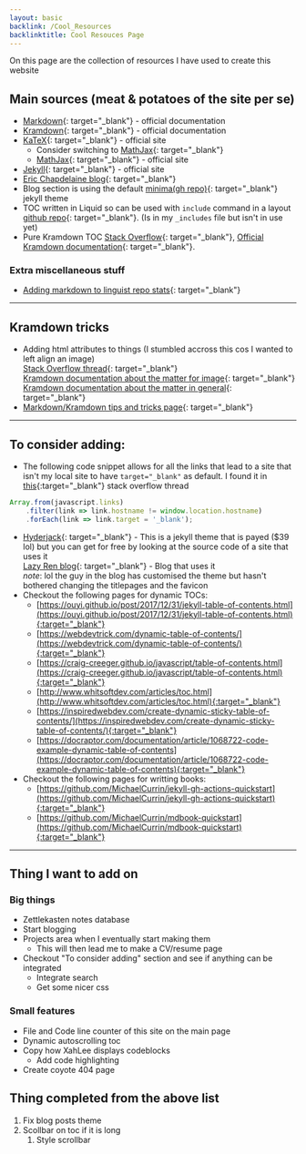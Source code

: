 ```yaml
---
layout: basic
backlink: /Cool_Resources
backlinktitle: Cool Resouces Page
---
```

On this page are the collection of resources I have used to create this website

## Main sources (meat & potatoes of the site per se)

* [Markdown](https://daringfireball.net/projects/markdown/){: target="_blank"} - official documentation
* [Kramdown](https://kramdown.gettalong.org/){: target="_blank"} - official documentation
* [KaTeX](https://katex.org/){: target="_blank"} - official site
	* Consider switching to [MathJax](https://kramdown.gettalong.org/math_engine/mathjax.html){: target="_blank"}
	* [MathJax](https://www.mathjax.org/){: target="_blank"} - official site
* [Jekyll](https://jekyllrb.com/){: target="_blank"} - official site
* [Eric Chapdelaine blog](https://ericchapdelaine.com/){: target="_blank"}
* Blog section is using the default [minima(gh repo)](https://github.com/jekyll/minima){: target="_blank"} jekyll theme
* TOC written in Liquid so can be used with `include` command in a layout [github repo](https://github.com/allejo/jekyll-toc){: target="_blank"}. (Is in my `_includes` file but isn't in use yet)
* Pure Kramdown TOC [Stack Overflow](https://stackoverflow.com/questions/38417624/table-of-contents-using-jekyll-and-kramdown){: target="_blank"}, [Official Kramdown documentation](https://kramdown.gettalong.org/converter/html.html#toc){: target="_blank"}.

### Extra miscellaneous stuff

* [Adding markdown to linguist repo stats](https://joshuatz.com/posts/2019/how-to-get-github-to-recognize-a-pure-markdown-repo/){: target="_blank"}

---
## Kramdown tricks

* Adding html attributes to things (I stumbled accross this cos I wanted to left align an image)\
[Stack Overflow thread](https://stackoverflow.com/questions/23819197/jekyll-blog-post-centering-images){: target="_blank"}\
[Kramdown documentation about the matter for image](https://kramdown.gettalong.org/syntax.html#images){: target="_blank"}\
[Kramdown documentation about the matter in general](https://kramdown.gettalong.org/syntax.html#attribute-list-definitions){: target="_blank"}
* [Markdown/Kramdown tips and tricks page](https://about.gitlab.com/blog/2016/07/19/markdown-kramdown-tips-and-tricks/){: target="_blank"}

---

## To consider adding:

* The following code snippet allows for all the links that lead to a site that isn't my local site to have `target="_blank"` as default.
I found it in [this](https://stackoverflow.com/questions/4425198/can-i-create-links-with-target-blank-in-markdown){:target="_blank"} stack overflow thread
```js
Array.from(javascript.links)
    .filter(link => link.hostname != window.location.hostname)
    .forEach(link => link.target = '_blank');
```

* [Hyderjack](https://hydejack.com/){: target="_blank"} - This is a jekyll theme that is payed ($39 lol) but you can get for free by looking at the source code of a site that uses it\
[Lazy Ren blog](https://github.com/LazyRen/LazyRen.github.io){: target="_blank"} - Blog that uses it\
*note*: lol the guy in the blog has customised the theme but hasn't bothered changing the titlepages and the favicon
* Checkout the following pages for dynamic TOCs:
	* [https://ouyi.github.io/post/2017/12/31/jekyll-table-of-contents.html](https://ouyi.github.io/post/2017/12/31/jekyll-table-of-contents.html){:target="_blank"}
	* [https://webdevtrick.com/dynamic-table-of-contents/](https://webdevtrick.com/dynamic-table-of-contents/){:target="_blank"}
	* [https://craig-creeger.github.io/javascript/table-of-contents.html](https://craig-creeger.github.io/javascript/table-of-contents.html){:target="_blank"}
	* [http://www.whitsoftdev.com/articles/toc.html](http://www.whitsoftdev.com/articles/toc.html){:target="_blank"}
	* [https://inspiredwebdev.com/create-dynamic-sticky-table-of-contents/](https://inspiredwebdev.com/create-dynamic-sticky-table-of-contents/){:target="_blank"}
	* [https://docraptor.com/documentation/article/1068722-code-example-dynamic-table-of-contents](https://docraptor.com/documentation/article/1068722-code-example-dynamic-table-of-contents){:target="_blank"}
* Checkout the following pages for writting books:
	* [https://github.com/MichaelCurrin/jekyll-gh-actions-quickstart](https://github.com/MichaelCurrin/jekyll-gh-actions-quickstart){:target="_blank"}
	* [https://github.com/MichaelCurrin/mdbook-quickstart](https://github.com/MichaelCurrin/mdbook-quickstart){:target="_blank"}

---

## Thing I want to add on

### Big things
* Zettlekasten notes database
* Start blogging
* Projects area when I eventually start making them
	* This will then lead me to make a CV/resume page
* Checkout "To consider adding" section and see if anything can be integrated
	* Integrate search
	* Get some nicer css

### Small features
* File and Code line counter of this site on the main page
* Dynamic autoscrolling toc
* Copy how XahLee displays codeblocks
	* Add code highlighting
* Create coyote 404 page

## Thing completed from the above list

1. Fix blog posts theme
1. Scollbar on toc if it is long
	1. Style scrollbar
